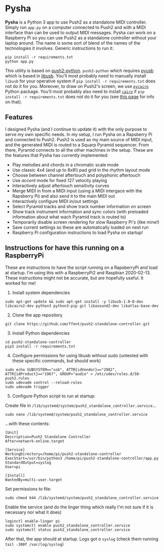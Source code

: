 # Pysha

**Pysha** is a Python 3 app to use Push2 as a standalone MIDI controller. Simply run `app.py` on a computer connected to Push2 and with a MIDI interface than can be used to output MIDI messages. Pysha can work on a Raspberry Pi so you can use Push2 as a standalone controller without your laptop around. The name is some sort of blend of the names of the technologies it involves. Generic instructions to run it:

```
pip install -r requirements.txt
python app.py
```

This utility is based on [push2-python](https://github.com/ffont/push2-python). `push2-python` which requires [pyusb](https://github.com/pyusb/pyusb) which is based in [libusb](https://libusb.info/). You'll most probably need to manually install `libusb` for your operative system if `pip install -r requirements.txt` does not do it for you. Moreover, to draw on Push2's screen, we use [`pycairo`](https://github.com/pygobject/pycairo) Python package. You'll most probably also need to install [`cairo`](https://www.cairographics.org/) if `pip install -r requirements.txt` does not do it for you (see [this page](https://pycairo.readthedocs.io/en/latest/getting_started.html) for info on that).


## Features

I designed Pysha (and I continue to update it) with the only purpose to serve my own specific needs. In my setup, I run Pysha on a Rapsberry Pi and connected to Push2. Push2 is used as my main source of MIDI input, and the generated MIDI is routed to a Squarp Pyramid sequencer. From there, Pyramid connects to all the other machines in the setup. These are the features that Pysha has currently implemented:

* Play melodies and chords in a chromatic scale mode
* Use classic 4x4 (and up to 8x8!) pad grid in the rhythm layout mode
* Choose between channel aftertouch and polyphonic aftertouch
* Use *accent* mode for fixed 127 velocity playing
* Interactively adjust aftertouch sensitivity curves
* Merge MIDI in from a MIDI input (using a MIDI intergace with the Rapsberry Pi) and also send it to the main MIDI out
* Interactively configure MIDI in/out settings
* Select Pyramid tracks and show track number information on screen
* Show track instrument information and sync colors (with preloaded information about what wach Pyramid track is routed to)
* Temporarily disable screen rendering for slow Raspberry Pi's (like mine!)
* Save current settings so these are automatically loaded on next run
* Raspberry Pi configuration instructions to load Pysha on startup!


## Instructions for have this running on a RaspberryPi

These are instructions to have the script running on a RapsberryPi and load at startup. I'm using this with a RaspberryPi2 and Raspbian 2020-02-13. These instructions might not be accurate, but are hopefully useful. It worked for me!

1. Install system dependencies
```
sudo apt-get update && sudo apt-get install -y libusb-1.0-0-dev libcairo2-dev python3 python3-pip git libasound2-dev libatlas-base-dev
```

2. Clone the app repository
```
git clone https://github.com/ffont/push2-standalone-controller.git
```

3. Install Python dependencies
```
cd push2-standalone-controller
pip3 install -r requirements.txt
```

4. Configure permissions for using libusb without sudo (untested with these specific commands, but should work)

```
sudo echo SUBSYSTEM=="usb", ATTR{idVendor}=="2982", ATTR{idProduct}=="1967", GROUP="audio" > /etc/udev/rules.d/50-push2.rules 
sudo udevadm control --reload-rules
sudo udevadm trigger
```

5. Configure Python script to run at startup:

Create file in `/lib/systemd/system/push2_standalone_controller.service`...

    sudo nano /lib/systemd/system/push2_standalone_controller.service

...with these contents:

```
[Unit]
Description=Push2 Standalone Controller
After=network-online.target

[Service]
WorkingDirectory=/home/pi/push2-standalone-controller
ExecStart=/usr/bin/python3 /home/pi/push2-standalone-controller/app.py                                                
StandardOutput=syslog
User=pi

[Install]
WantedBy=multi-user.target
```

Set permissions to file:

    sudo chmod 644 /lib/systemd/system/push2_standalone_controller.service


Enable the service (and do the linger thing which really I'm not sure if it is necessary nor what it does)

    loginctl enable-linger pi
    sudo systemctl enable push2_standalone_controller.service
    sudo systemctl status push2_standalone_controller.service

After that, the app should at startup. Logs got o `syslog` (check them running `tail -300f /var/log/syslog`)



